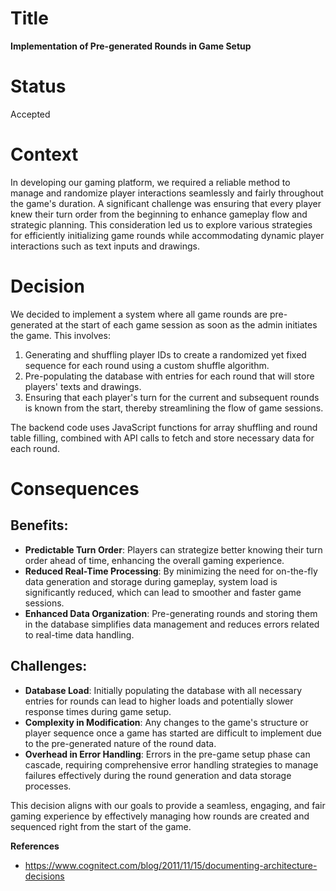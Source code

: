 # Title
**Implementation of Pre-generated Rounds in Game Setup**

# Status
Accepted

# Context
In developing our gaming platform, we required a reliable method to manage and randomize player interactions seamlessly and fairly throughout the game's duration. A significant challenge was ensuring that every player knew their turn order from the beginning to enhance gameplay flow and strategic planning. This consideration led us to explore various strategies for efficiently initializing game rounds while accommodating dynamic player interactions such as text inputs and drawings.

# Decision
We decided to implement a system where all game rounds are pre-generated at the start of each game session as soon as the admin initiates the game. This involves:
1. Generating and shuffling player IDs to create a randomized yet fixed sequence for each round using a custom shuffle algorithm.
2. Pre-populating the database with entries for each round that will store players' texts and drawings.
3. Ensuring that each player's turn for the current and subsequent rounds is known from the start, thereby streamlining the flow of game sessions.

The backend code uses JavaScript functions for array shuffling and round table filling, combined with API calls to fetch and store necessary data for each round.

# Consequences

## Benefits:
- **Predictable Turn Order**: Players can strategize better knowing their turn order ahead of time, enhancing the overall gaming experience.
- **Reduced Real-Time Processing**: By minimizing the need for on-the-fly data generation and storage during gameplay, system load is significantly reduced, which can lead to smoother and faster game sessions.
- **Enhanced Data Organization**: Pre-generating rounds and storing them in the database simplifies data management and reduces errors related to real-time data handling.

## Challenges:
- **Database Load**: Initially populating the database with all necessary entries for rounds can lead to higher loads and potentially slower response times during game setup.
- **Complexity in Modification**: Any changes to the game's structure or player sequence once a game has started are difficult to implement due to the pre-generated nature of the round data.
- **Overhead in Error Handling**: Errors in the pre-game setup phase can cascade, requiring comprehensive error handling strategies to manage failures effectively during the round generation and data storage processes.

This decision aligns with our goals to provide a seamless, engaging, and fair gaming experience by effectively managing how rounds are created and sequenced right from the start of the game.

**References**
- https://www.cognitect.com/blog/2011/11/15/documenting-architecture-decisions
